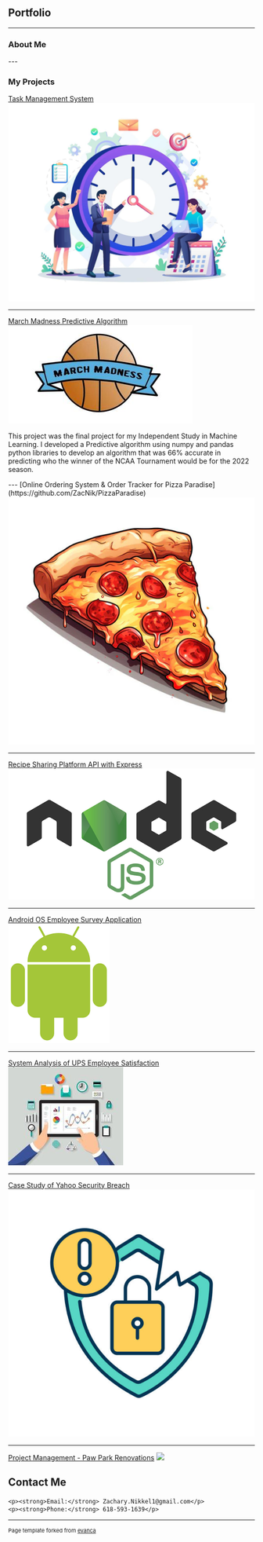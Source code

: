 
## Portfolio

---

### About Me

<p>
 
</p>
---

### My Projects 

[Task Management System](https://github.com/ZacNik/TaskManagerApplication)
<img src="images/taskmanagementclipart.jpg?raw=true"/>

---
[March Madness Predictive Algorithm](https://github.com/ZacNik/MachineLearningWork)
<img src="images/marchmadness.jpg?raw=true"/>
 <p>This project was the final project for my Independent Study in Machine Learning. I developed a Predictive algorithm using numpy and pandas python libraries to develop an algorithm that was 66% accurate in predicting who the winner of the NCAA Tournament would be for the 2022 season.</p>
---
[Online Ordering System & Order Tracker for Pizza Paradise](https://github.com/ZacNik/PizzaParadise)
<img src="images/pizzaparadise.png?raw=true"/>

---
[Recipe Sharing Platform API with Express](https://github.com/ZacNik/RecipeSharingAPI)
<img src="images/nodejsjpg.jpg?raw=true"/>

---
[Android OS Employee Survey Application](https://github.com/ZacNik/SurveyApp)
<br>
<img src="images/android.png?raw=true"/>

---
[System Analysis of UPS Employee Satisfaction](https://github.com/ZacNik/SystemAnalysisOfUPSWorkEnvironment)
<img src="images/systemanalysis.jpg?raw=true"/>

---
[Case Study of Yahoo Security Breach](https://github.com/ZacNik/YahooSecurityBreachCaseStudy)
<img src="images/securitybreach.jpg?raw=true"/>

---
[Project Management - Paw Park Renovations](https://github.com/ZacNik/PawParkRenovations)
<img src="images/happydogpark.png?raw=true"/>

## Contact Me

<div class="contact-section">
    
    <p><strong>Email:</strong> Zachary.Nikkel1@gmail.com</p>
    <p><strong>Phone:</strong> 618-593-1639</p>
</div>


---
<p style="font-size:11px">Page template forked from <a href="https://github.com/evanca/quick-portfolio">evanca</a></p>
<!-- Remove above link if you don't want to attibute -->
